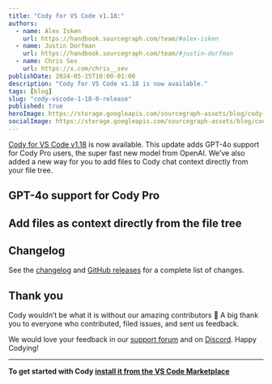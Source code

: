 ```yaml
---
title: "Cody for VS Code v1.18:"
authors:
  - name: Alex Isken
    url: https://handbook.sourcegraph.com/team/#alex-isken
  - name: Justin Dorfman
    url: https://handbook.sourcegraph.com/team/#justin-dorfman
  - name: Chris Sev
    url: https://x.com/chris__sev
publishDate: 2024-05-15T10:00-01:00
description: "Cody for VS Code v1.18 is now available."
tags: [blog]
slug: "cody-vscode-1-18-0-release"
published: true
heroImage: https://storage.googleapis.com/sourcegraph-assets/blog/cody-vscode-1-18-release/cody-vscode-1.18.0-og-image.jpg
socialImage: https://storage.googleapis.com/sourcegraph-assets/blog/cody-vscode-1-18-release/cody-vscode-1.18.0-og-image.jpg
--- 
```


[Cody for VS Code v1.18](https://marketplace.visualstudio.com/items?itemName=sourcegraph.cody-ai) is now available. This update adds GPT-4o support for Cody Pro users, the super fast new model from OpenAI. We’ve also added a new way for you to add files to Cody chat context directly from your file tree.

## GPT-4o support for Cody Pro

## Add files as context directly from the file tree

## Changelog

See the [changelog](https://github.com/sourcegraph/cody/releases/tag/vscode-v1.18.0) and [GitHub releases](https://github.com/sourcegraph/cody/releases) for a complete list of changes.

## Thank you

Cody wouldn’t be what it is without our amazing contributors 💖 A big thank you to everyone who contributed, filed issues, and sent us feedback.

We would love your feedback in our [support forum](https://community.sourcegraph.com/) and on [Discord](https://discord.com/servers/sourcegraph-969688426372825169). Happy Codying!

---

**To get started with Cody [install it from the VS Code Marketplace](https://marketplace.visualstudio.com/items?itemName=sourcegraph.cody-ai)**
